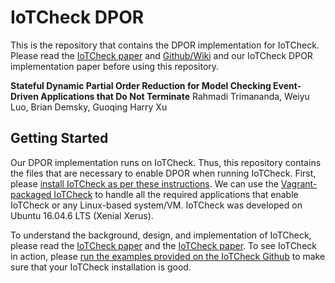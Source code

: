 # IoTCheck DPOR
This is the repository that contains the DPOR implementation for IoTCheck. Please read the [IoTCheck paper](https://2020.esec-fse.org/details/fse-2020-papers/16/Understanding-and-Automatically-Detecting-Conflicting-Interactions-between-Smart-Home) and [Github/Wiki](https://github.com/uci-plrg/iotcheck) and our IoTCheck DPOR implementation paper before using this repository.

**Stateful Dynamic Partial Order Reduction for Model Checking Event-Driven Applications that Do Not Terminate**
Rahmadi Trimananda, Weiyu Luo, Brian Demsky, Guoqing Harry Xu

## Getting Started
Our DPOR implementation runs on IoTCheck. Thus, this repository contains the files that are necessary to enable DPOR when running IoTCheck. First, please [install IoTCheck as per these instructions](https://github.com/uci-plrg/iotcheck/blob/master/README.md#getting-started). We can use the [Vagrant-packaged IoTCheck](https://github.com/uci-plrg/iotcheck-vagrant) to handle all the required applications that enable IoTCheck or any Linux-based system/VM. IoTCheck was developed on Ubuntu 16.04.6 LTS (Xenial Xerus).

To understand the background, design, and implementation of IoTCheck, please read the [IoTCheck paper](https://2020.esec-fse.org/details/fse-2020-papers/16/Understanding-and-Automatically-Detecting-Conflicting-Interactions-between-Smart-Home) and the [IoTCheck paper](https://2020.esec-fse.org/details/fse-2020-papers/16/Understanding-and-Automatically-Detecting-Conflicting-Interactions-between-Smart-Home). 
To see IoTCheck in action, please [run the examples provided on the IoTCheck Github](https://github.com/uci-plrg/iotcheck/blob/master/README.md#examples) to make sure that your IoTCheck installation is good.
